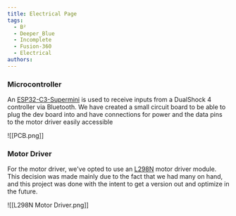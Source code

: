 ```yaml
---
title: Electrical Page
tags:
  - B²
  - Deeper_Blue
  - Incomplete
  - Fusion-360
  - Electrical
authors:
---
```

### Microcontroller

An [ESP32-C3-Supermini](https://dl.artronshop.co.th/ESP32-C3%20SuperMini%20datasheet.pdf) is used to receive inputs from a DualShock 4 controller via Bluetooth. We have created a small circuit board to be able to plug the dev board into and have connections for power and the data pins to the motor driver easily accessible

![[PCB.png]]

### Motor Driver

For the motor driver, we've opted to use an [L298N](https://www.handsontec.com/dataspecs/L298N%20Motor%20Driver.pdf) motor driver module. This decision was made mainly due to the fact that we had many on hand, and this project was done with the intent to get a version out and optimize in the future.

![[L298N Motor Driver.png]]